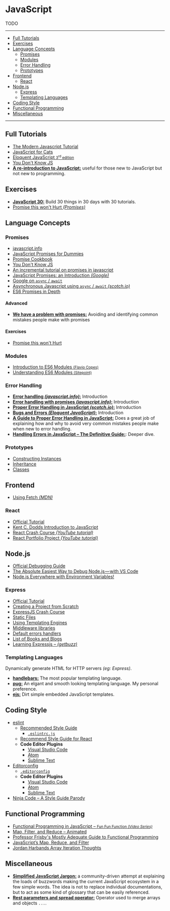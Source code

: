 # JavaScript

TODO


***
- [Full Tutorials](#full-tutorials)
- [Exercises](#exercises)
- [Language Concepts](#language-concepts)
	- [Promises](#promises)
	- [Modules](#modules)
	- [Error Handling](#error-handling)
	- [Prototypes](#prototypes)
- [Frontend](#frontend)
	- [React](#react)
- [Node.js](#nodejs)
	- [Express](#express)
	- [Templating Languages](#templating-languages)
- [Coding Style](#coding-style)
- [Functional Programming](#functional-programming)
- [Miscellaneous](#miscellaneous)
***




## Full Tutorials

- [The Modern Javascript Tutorial](https://javascript.info/)
- [JavaScript for Cats](http://jsforcats.com/)
- [Eloquent JavaScript <small>3<sup>rd</sup> edition</small>](https://eloquentjavascript.net/)
- [You Don't Know JS](https://github.com/getify/You-Dont-Know-JS)
- [**A re-introduction to JavaScript:**](https://developer.mozilla.org/en-US/docs/Web/JavaScript/A_re-introduction_to_JavaScript) useful for those new to JavaScript but not new to programming.




## Exercises

- [**JavaScript 30:**](https://javascript30.com/) Build 30 things in 30 days with 30 tutorials.
- [Promise this won't Hurt _(Promises)_](https://github.com/stevekane/promise-it-wont-hurt)




## Language Concepts

### Promises

- [javascript.info](https://javascript.info/async)
- [JavaScript Promises for Dummies](https://scotch.io/tutorials/javascript-promises-for-dummies)
- [Promise Cookbook](https://github.com/mattdesl/promise-cookbook)
- [You Don't Know JS](https://github.com/getify/You-Dont-Know-JS/blob/master/async%20&%20performance/ch3.md)
- [An incremental tutorial on promises in javascript](https://www.sohamkamani.com/blog/2016/08/28/incremenal-tutorial-to-promises/)
- [JavaScript Promises: an Introduction _(Google)_](https://developers.google.com/web/fundamentals/primers/promises)
- [Google on `async` / `await`](https://developers.google.com/web/fundamentals/primers/async-functions)
- [Asynchronous Javascript using `async` / `await` _(scotch.io)_](https://scotch.io/tutorials/asynchronous-javascript-using-async-await)
- [ES6 Promises in Depth](https://ponyfoo.com/articles/es6-promises-in-depth)

#### Advanced
- [**We have a problem with promises:**](https://pouchdb.com/2015/05/18/we-have-a-problem-with-promises.html) Avoiding and identifying common mistakes people make with promises

#### Exercises
- [Promise this won't Hurt](https://github.com/stevekane/promise-it-wont-hurt)


### Modules

- [Introduction to ES6 Modules <small>(Flavio Copes)</small>](https://flaviocopes.com/es-modules/)
- [Understanding ES6 Modules <small>(Sitepoint)</small>](https://www.sitepoint.com/understanding-es6-modules/)


### Error Handling

- [**Error handling _(javascript.info)_:**](https://javascript.info/try-catch) Introduction
- [**Error handling with promises _(javascript.info)_:**](https://javascript.info/promise-error-handling) Introduction
- [**Proper Error Handling in JavaScript _(scotch.io)_:**](https://scotch.io/tutorials/proper-error-handling-in-javascript) Introduction
- [**Bugs and Errors _(Eloquent JavaScript)_:**](https://eloquentjavascript.net/08_error.html) Introduction
- [**A Guide to Proper Error Handling in JavaScript:**](https://www.sitepoint.com/proper-error-handling-javascript/) Does a great job of explaining how and why to avoid very common mistakes people make when new to error handling.
- [**Handling Errors in JavaScript – The Definitive Guide:**](https://levelup.gitconnected.com/the-definite-guide-to-handling-errors-gracefully-in-javascript-58424d9c60e6): Deeper dive.


### Prototypes

- [Constructing Instances](https://javascript.info/constructor-new)
- [Inheritance](https://javascript.info/prototypes)
- [Classes](https://javascript.info/classes)




## Frontend

- [Using Fetch _(MDN)_](https://developer.mozilla.org/en-US/docs/Web/API/Fetch_API/Using_Fetch)


### React

- [Official Tutorial](https://reactjs.org/tutorial/tutorial.html)
- [Kent C. Dodds Introduction to JavaScript](https://www.youtube.com/watch?v=SAIdyBFHfVU)
- [React Crash Course _(YouTube tutorial)_](https://www.youtube.com/watch?v=Ke90Tje7VS0)
- [React Portfolio Project _(YouTube tutorial)_](https://www.youtube.com/watch?list=PLD9SRxG6ST3HoJhkYdj0w4WEzUM_RBTKt)




## Node.js

- [Official Debugging Guide](https://nodejs.org/en/docs/guides/debugging-getting-started/)
- [The Absolute Easiest Way to Debug Node.js — with VS Code](https://itnext.io/the-absolute-easiest-way-to-debug-node-js-with-vscode-2e02ef5b1bad)
- [Node.js Everywhere with Environment Variables!](https://medium.com/the-node-js-collection/making-your-node-js-work-everywhere-with-environment-variables-2da8cdf6e786)


### Express

- [Official Tutorial](https://expressjs.com/en/starter/installing.html)
- [Creating a Project from Scratch](https://gitlab.com/snippets/1842458)
- [ExpressJS Crash Course](https://www.youtube.com/watch?time_continue=1441&v=L72fhGm1tfE)
- [Static Files](https://expressjs.com/en/starter/static-files.html)
- [Using Templating Engines](https://expressjs.com/en/guide/using-template-engines.html)
- [Middleware libraries](https://expressjs.com/en/resources/middleware.html)
- [Default errors handlers](https://expressjs.com/en/guide/error-handling.html#the-default-error-handler)
- [List of Books and Blogs](https://expressjs.com/en/resources/books-blogs.html)
- [Learning Expressjs – _(getbuzz)_](https://getbuzz.io/c/learning-expressjs)


### Templating Languages

Dynamically generate HTML for HTTP servers _(eg: Express)_.

- [**handlebars:**](http://handlebarsjs.com/) The most popular templating language.
- [**pug:**](https://www.npmjs.com/package/pug) An elgant and smooth looking templating language. My personal preference.
- [**ejs:**](https://www.npmjs.com/package/ejs) Dirt simple embedded JavaScript templates.





## Coding Style

- [eslint](https://eslint.org/)
    - [Recommended Style Guide](https://www.npmjs.com/package/eslint-config-airbnb-base)
		- [`.eslintrc.js`](https://github.com/mpalmr/resources/blob/master/config-resources/eslint/eslint-config-airbnb-base.js)
    - [Recommend Style Guide for React](https://www.npmjs.com/package/eslint-config-airbnb)
    - **Code Editor Plugins**
        - [Visual Studio Code](https://marketplace.visualstudio.com/items?itemName=dbaeumer.vscode-eslint)
        - [Atom](https://atom.io/packages/linter-eslint)
        - [Sublime Text](https://github.com/SublimeLinter/SublimeLinter-eslint)
- [Editorconfig](https://editorconfig.org/)
    - [`.editorconfig`](https://github.com/mpalmr/resources/blob/master/config-resources/.editorconfig)
    - **Code Editor Plugins**
        - [Visual Studio Code](https://marketplace.visualstudio.com/items?itemName=EditorConfig.EditorConfig)
        - [Atom](https://atom.io/packages/editorconfig)
        - [Sublime Text](https://github.com/sindresorhus/editorconfig-sublime)
- [Ninja Code – A Style Guide Parody](https://javascript.info/ninja-code)




## Functional Programming

- [Functional Programming in JavaScript – <small>Fun Fun Function _(Video Series)_</small>](https://www.youtube.com/watch?v=BMUiFMZr7vk&list=PL0zVEGEvSaeEd9hlmCXrk5yUyqUag-n84)
- [Map, Filter, and Reduce &ndash; Animated](https://medium.com/@js_tut/map-filter-and-reduce-animated-7fe391a35a47)
- [Professor Frisby's Mostly Adequate Guide to Functional Programming](https://mostly-adequate.gitbooks.io/mostly-adequate-guide/)
- [JavaScript’s Map, Reduce, and Filter](https://danmartensen.svbtle.com/javascripts-map-reduce-and-filter)
- [Jordan Harbands Array Iteration Thoughts](https://gist.github.com/ljharb/58faf1cfcb4e6808f74aae4ef7944cff#file-array_iteration_thoughts-md)




## Miscellaneous

- [**Simplified JavaScript Jargon:**](https://github.com/HugoGiraudel/SJSJ) a community-driven attempt at explaining the loads of buzzwords making the current JavaScript ecosystem in a few simple words. The idea is not to replace individual documentations, but to act as some kind of glossary that can be easily referenced.
- [**Rest parameters and spread operator:**](https://javascript.info/rest-parameters-spread-operator) Operator used to merge arrays and objects `...`.
